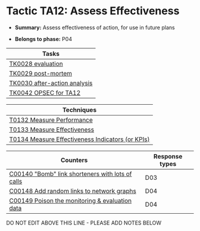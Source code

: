 # Tactic TA12: Assess Effectiveness

* **Summary:** Assess effectiveness of action, for use in future plans 

* **Belongs to phase:** P04



| Tasks |
| ----- |
| [TK0028 evaluation](../../generated_pages/tasks/TK0028.md) |
| [TK0029 post-mortem](../../generated_pages/tasks/TK0029.md) |
| [TK0030 after-action analysis](../../generated_pages/tasks/TK0030.md) |
| [TK0042 OPSEC for TA12](../../generated_pages/tasks/TK0042.md) |



| Techniques |
| ---------- |
| [T0132 Measure Performance](../../generated_pages/techniques/T0132.md) |
| [T0133 Measure Effectiveness](../../generated_pages/techniques/T0133.md) |
| [T0134 Measure Effectiveness Indicators (or KPIs)](../../generated_pages/techniques/T0134.md) |



| Counters | Response types |
| -------- | -------------- |
| [C00140 "Bomb" link shorteners with lots of calls](../../generated_pages/counters/C00140.md) | D03 |
| [C00148 Add random links to network graphs](../../generated_pages/counters/C00148.md) | D04 |
| [C00149 Poison the monitoring & evaluation data](../../generated_pages/counters/C00149.md) | D04 |


DO NOT EDIT ABOVE THIS LINE - PLEASE ADD NOTES BELOW